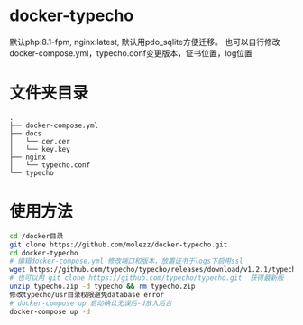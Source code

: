 # docker-typecho
默认php:8.1-fpm, nginx:latest, 默认用pdo_sqlite方便迁移。 
也可以自行修改docker-compose.yml，typecho.conf变更版本，证书位置，log位置

# 文件夹目录
```
.
├── docker-compose.yml
├── docs
│   └── cer.cer
│   └── key.key
├── nginx
│   └── typecho.conf
└── typecho
```

# 使用方法
``` bash
cd /docker目录
git clone https://github.com/molezz/docker-typecho.git
cd docker-typecho
# 编辑docker-compose.yml 修改端口和版本，放置证书于logs下启用ssl
wget https://github.com/typecho/typecho/releases/download/v1.2.1/typecho.zip
# 也可以用 git clone https://github.com/typecho/typecho.git  获得最新版
unzip typecho.zip -d typecho && rm typecho.zip
修改typecho/usr目录权限避免database error
# docker-compose up 启动确认无误后-d放入后台
docker-compose up -d
```

